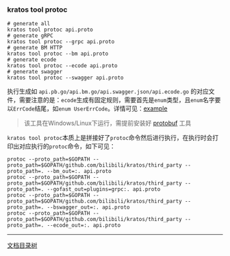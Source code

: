 ### kratos tool protoc

```shell
# generate all
kratos tool protoc api.proto
# generate gRPC
kratos tool protoc --grpc api.proto
# generate BM HTTP
kratos tool protoc --bm api.proto
# generate ecode
kratos tool protoc --ecode api.proto
# generate swagger
kratos tool protoc --swagger api.proto
```

执行生成如 `api.pb.go/api.bm.go/api.swagger.json/api.ecode.go` 的对应文件，需要注意的是：`ecode`生成有固定规则，需要首先是`enum`类型，且`enum`名字要以`ErrCode`结尾，如`enum UserErrCode`。详情可见：[example](https://github.com/bilibili/kratos/tree/master/example/protobuf)

> 该工具在Windows/Linux下运行，需提前安装好 [protobuf](https://github.com/google/protobuf) 工具

`kratos tool protoc`本质上是拼接好了`protoc`命令然后进行执行，在执行时会打印出对应执行的`protoc`命令，如下可见：

```shell
protoc --proto_path=$GOPATH --proto_path=$GOPATH/github.com/bilibili/kratos/third_party --proto_path=. --bm_out=:. api.proto
protoc --proto_path=$GOPATH --proto_path=$GOPATH/github.com/bilibili/kratos/third_party --proto_path=. --gofast_out=plugins=grpc:. api.proto
protoc --proto_path=$GOPATH --proto_path=$GOPATH/github.com/bilibili/kratos/third_party --proto_path=. --bswagger_out=:. api.proto
protoc --proto_path=$GOPATH --proto_path=$GOPATH/github.com/bilibili/kratos/third_party --proto_path=. --ecode_out=:. api.proto
```

-------------

[文档目录树](summary.md)
